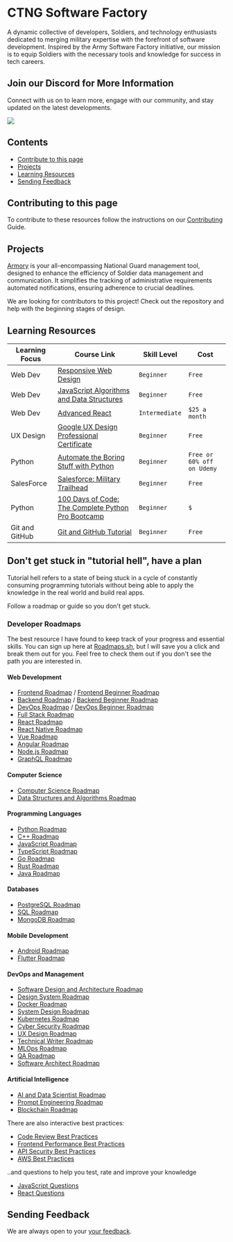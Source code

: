 # CTNG Software Factory

 A dynamic collective of developers, Soldiers, and technology enthusiasts dedicated to merging military expertise with the forefront of software development. Inspired by the Army Software Factory initiative, our mission is to equip Soldiers with the necessary tools and knowledge for success in tech careers.

## Join our Discord for More Information
Connect with us on to learn more, engage with our community, and stay updated on the latest developments.

[![](https://dcbadge.vercel.app/api/server/Zf78WbRS)](https://discord.gg/Zf78WbRS)
## Contents

- [Contribute to this page](#contributing-to-this-page)
- [Projects](#projects)
- [Learning Resources](#learning-resources)
- [Sending Feedback](#sending-feedback)

## Contributing to this page

To contribute to these resources follow the instructions on our [Contributing](https://github.com/gamma-gun/ctng_swf/blob/main/CONTRIBUTING.md#book-code-of-conduct) Guide.

## Projects

[Armory](https://github.com/gamma-gun/armory) is your all-encompassing National Guard management tool, designed to enhance the efficiency of Soldier data management and communication. It simplifies the tracking of administrative requirements automated notifications, ensuring adherence to crucial deadlines.

We are looking for contributors to this project! Check out the repository and help with the beginning stages of design.

## Learning Resources  

Learning Focus | Course Link | Skill Level | Cost 
--- | --- | --- | ---
Web Dev |[Responsive Web Design](https://www.freecodecamp.org/learn/2022/responsive-web-design/) | `Beginner` | `Free`
Web Dev |[JavaScript Algorithms and Data Structures](https://www.freecodecamp.org/learn/javascript-algorithms-and-data-structures-v8/) | `Beginner` | `Free`
Web Dev | [Advanced React](https://scrimba.com/learn/react) | `Intermediate` | `$25 a month`
UX Design | [Google UX Design Professional Certificate](https://www.coursera.org/professional-certificates/google-ux-design?) | `Beginner` | `Free`
Python | [Automate the Boring Stuff with Python](https://automatetheboringstuff.com/) | `Beginner` | `Free or 60% off on Udemy`
SalesForce | [Salesforce: Military Trailhead ](https://veterans.my.site.com/s/) | `Beginner` | `Free`
Python | [100 Days of Code: The Complete Python Pro Bootcamp](https://www.udemy.com/course/100-days-of-code/?couponCode=ST15MT31224) | `Beginner` | `$`
Git and GitHub | [Git and GitHub Tutorial](https://www.freecodecamp.org/news/git-and-github-for-beginners/) | `Beginner` | `Free` 


## Don't get stuck in "tutorial hell", have a plan

Tutorial hell refers to a state of being stuck in a cycle of constantly consuming programming tutorials without being able to apply the knowledge in the real world and build real apps.

Follow a roadmap or guide so you don't get stuck.

### Developer Roadmaps

The best resource I have found to keep track of your progress and essential skills. You can sign up here at [Roadmaps.sh](https://roadmap.sh/), but I will save you a click and break them out for you. Feel free to check them out if you don't see the path you are interested in.

#### Web Development

- [Frontend Roadmap](https://roadmap.sh/frontend) / [Frontend Beginner Roadmap](https://roadmap.sh/frontend?r=frontend-beginner)
- [Backend Roadmap](https://roadmap.sh/backend) / [Backend Beginner Roadmap](https://roadmap.sh/backend?r=backend-beginner)
- [DevOps Roadmap](https://roadmap.sh/devops) / [DevOps Beginner Roadmap](https://roadmap.sh/devops?r=devops-beginner)
- [Full Stack Roadmap](https://roadmap.sh/full-stack)
- [React Roadmap](https://roadmap.sh/react)
- [React Native Roadmap](https://roadmap.sh/react-native)
- [Vue Roadmap](https://roadmap.sh/vue)
- [Angular Roadmap](https://roadmap.sh/angular)
- [Node.js Roadmap](https://roadmap.sh/nodejs)
- [GraphQL Roadmap](https://roadmap.sh/graphql)

#### Computer Science

- [Computer Science Roadmap](https://roadmap.sh/computer-science)
- [Data Structures and Algorithms Roadmap](https://roadmap.sh/datastructures-and-algorithms)

#### Programming Languages

- [Python Roadmap](https://roadmap.sh/python)
- [C++ Roadmap](https://roadmap.sh/cpp)
- [JavaScript Roadmap](https://roadmap.sh/javascript)
- [TypeScript Roadmap](https://roadmap.sh/typescript)
- [Go Roadmap](https://roadmap.sh/golang)
- [Rust Roadmap](https://roadmap.sh/rust)
- [Java Roadmap](https://roadmap.sh/java)

#### Databases

- [PostgreSQL Roadmap](https://roadmap.sh/postgresql-dba)
- [SQL Roadmap](https://roadmap.sh/sql)
- [MongoDB Roadmap](https://roadmap.sh/mongodb)

#### Mobile Development

- [Android Roadmap](https://roadmap.sh/android)
- [Flutter Roadmap](https://roadmap.sh/flutter)

#### DevOps and Management

- [Software Design and Architecture Roadmap](https://roadmap.sh/software-design-architecture)
- [Design System Roadmap](https://roadmap.sh/design-system)
- [Docker Roadmap](https://roadmap.sh/docker)
- [System Design Roadmap](https://roadmap.sh/system-design)
- [Kubernetes Roadmap](https://roadmap.sh/kubernetes)
- [Cyber Security Roadmap](https://roadmap.sh/cyber-security)
- [UX Design Roadmap](https://roadmap.sh/ux-design)
- [Technical Writer Roadmap](https://roadmap.sh/technical-writer)
- [MLOps Roadmap](https://roadmap.sh/mlops)
- [QA Roadmap](https://roadmap.sh/qa)
- [Software Architect Roadmap](https://roadmap.sh/software-architect)


#### Artificial Intelligence  

- [AI and Data Scientist Roadmap](https://roadmap.sh/ai-data-scientist)
- [Prompt Engineering Roadmap](https://roadmap.sh/prompt-engineering)
- [Blockchain Roadmap](https://roadmap.sh/blockchain)

There are also interactive best practices:

- [Code Review Best Practices](https://roadmap.sh/best-practices/code-review)
- [Frontend Performance Best Practices](https://roadmap.sh/best-practices/frontend-performance)
- [API Security Best Practices](https://roadmap.sh/best-practices/api-security)
- [AWS Best Practices](https://roadmap.sh/best-practices/aws)

..and questions to help you test, rate and improve your knowledge

- [JavaScript Questions](https://roadmap.sh/questions/javascript)
- [React Questions](https://roadmap.sh/questions/react)

## Sending Feedback

We are always open to your [your feedback](https://github.com/gamma-gun/ctng_swf/issues).